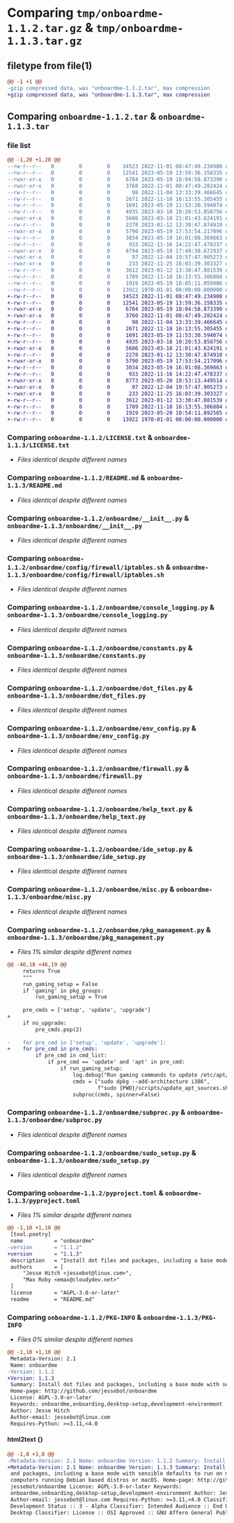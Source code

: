 # Comparing `tmp/onboardme-1.1.2.tar.gz` & `tmp/onboardme-1.1.3.tar.gz`

## filetype from file(1)

```diff
@@ -1 +1 @@
-gzip compressed data, was "onboardme-1.1.2.tar", max compression
+gzip compressed data, was "onboardme-1.1.3.tar", max compression
```

## Comparing `onboardme-1.1.2.tar` & `onboardme-1.1.3.tar`

### file list

```diff
@@ -1,20 +1,20 @@
--rw-r--r--   0        0        0    34523 2022-11-01 08:47:49.234908 onboardme-1.1.2/LICENSE.txt
--rw-r--r--   0        0        0    12541 2023-05-19 13:59:36.158335 onboardme-1.1.2/README.md
--rwxr-xr-x   0        0        0     6784 2023-05-19 18:04:58.873390 onboardme-1.1.2/onboardme/__init__.py
--rwxr-xr-x   0        0        0     3760 2022-11-01 08:47:49.282424 onboardme-1.1.2/onboardme/config/firewall/iptables.sh
--rw-r--r--   0        0        0       98 2022-11-04 13:33:39.466645 onboardme-1.1.2/onboardme/config/firewall/ufw/discord
--rw-r--r--   0        0        0     2671 2022-11-18 16:13:55.305455 onboardme-1.1.2/onboardme/console_logging.py
--rw-r--r--   0        0        0     1691 2023-05-19 11:53:30.594074 onboardme-1.1.2/onboardme/constants.py
--rw-r--r--   0        0        0     4935 2023-03-18 10:20:53.858756 onboardme-1.1.2/onboardme/dot_files.py
--rwxr-xr-x   0        0        0     5606 2023-03-18 21:01:43.624191 onboardme-1.1.2/onboardme/env_config.py
--rw-r--r--   0        0        0     2278 2023-01-12 13:30:47.874910 onboardme-1.1.2/onboardme/firewall.py
--rwxr-xr-x   0        0        0     5790 2023-05-19 17:53:54.217096 onboardme-1.1.2/onboardme/help_text.py
--rw-r--r--   0        0        0     3034 2023-05-19 16:01:08.369863 onboardme-1.1.2/onboardme/ide_setup.py
--rw-r--r--   0        0        0      933 2022-11-16 14:22:47.478337 onboardme-1.1.2/onboardme/misc.py
--rwxr-xr-x   0        0        0     8794 2023-05-19 17:49:38.672937 onboardme-1.1.2/onboardme/pkg_management.py
--rwxr-xr-x   0        0        0       97 2022-12-04 19:57:47.905273 onboardme-1.1.2/onboardme/scripts/get_apt_list.sh
--rwxr-xr-x   0        0        0      233 2022-11-25 16:03:39.303327 onboardme-1.1.2/onboardme/scripts/update_apt_sources.sh
--rw-r--r--   0        0        0     3612 2023-01-12 13:30:47.881539 onboardme-1.1.2/onboardme/subproc.py
--rw-r--r--   0        0        0     1789 2022-11-18 16:13:55.306804 onboardme-1.1.2/onboardme/sudo_setup.py
--rw-r--r--   0        0        0     1919 2023-05-19 18:05:11.059986 onboardme-1.1.2/pyproject.toml
--rw-r--r--   0        0        0    13922 1970-01-01 00:00:00.000000 onboardme-1.1.2/PKG-INFO
+-rw-r--r--   0        0        0    34523 2022-11-01 08:47:49.234908 onboardme-1.1.3/LICENSE.txt
+-rw-r--r--   0        0        0    12541 2023-05-19 13:59:36.158335 onboardme-1.1.3/README.md
+-rwxr-xr-x   0        0        0     6784 2023-05-19 18:04:58.873390 onboardme-1.1.3/onboardme/__init__.py
+-rwxr-xr-x   0        0        0     3760 2022-11-01 08:47:49.282424 onboardme-1.1.3/onboardme/config/firewall/iptables.sh
+-rw-r--r--   0        0        0       98 2022-11-04 13:33:39.466645 onboardme-1.1.3/onboardme/config/firewall/ufw/discord
+-rw-r--r--   0        0        0     2671 2022-11-18 16:13:55.305455 onboardme-1.1.3/onboardme/console_logging.py
+-rw-r--r--   0        0        0     1691 2023-05-19 11:53:30.594074 onboardme-1.1.3/onboardme/constants.py
+-rw-r--r--   0        0        0     4935 2023-03-18 10:20:53.858756 onboardme-1.1.3/onboardme/dot_files.py
+-rwxr-xr-x   0        0        0     5606 2023-03-18 21:01:43.624191 onboardme-1.1.3/onboardme/env_config.py
+-rw-r--r--   0        0        0     2278 2023-01-12 13:30:47.874910 onboardme-1.1.3/onboardme/firewall.py
+-rwxr-xr-x   0        0        0     5790 2023-05-19 17:53:54.217096 onboardme-1.1.3/onboardme/help_text.py
+-rw-r--r--   0        0        0     3034 2023-05-19 16:01:08.369863 onboardme-1.1.3/onboardme/ide_setup.py
+-rw-r--r--   0        0        0      933 2022-11-16 14:22:47.478337 onboardme-1.1.3/onboardme/misc.py
+-rwxr-xr-x   0        0        0     8773 2023-05-20 10:53:13.449514 onboardme-1.1.3/onboardme/pkg_management.py
+-rwxr-xr-x   0        0        0       97 2022-12-04 19:57:47.905273 onboardme-1.1.3/onboardme/scripts/get_apt_list.sh
+-rwxr-xr-x   0        0        0      233 2022-11-25 16:03:39.303327 onboardme-1.1.3/onboardme/scripts/update_apt_sources.sh
+-rw-r--r--   0        0        0     3612 2023-01-12 13:30:47.881539 onboardme-1.1.3/onboardme/subproc.py
+-rw-r--r--   0        0        0     1789 2022-11-18 16:13:55.306804 onboardme-1.1.3/onboardme/sudo_setup.py
+-rw-r--r--   0        0        0     1919 2023-05-20 10:54:11.892565 onboardme-1.1.3/pyproject.toml
+-rw-r--r--   0        0        0    13922 1970-01-01 00:00:00.000000 onboardme-1.1.3/PKG-INFO
```

### Comparing `onboardme-1.1.2/LICENSE.txt` & `onboardme-1.1.3/LICENSE.txt`

 * *Files identical despite different names*

### Comparing `onboardme-1.1.2/README.md` & `onboardme-1.1.3/README.md`

 * *Files identical despite different names*

### Comparing `onboardme-1.1.2/onboardme/__init__.py` & `onboardme-1.1.3/onboardme/__init__.py`

 * *Files identical despite different names*

### Comparing `onboardme-1.1.2/onboardme/config/firewall/iptables.sh` & `onboardme-1.1.3/onboardme/config/firewall/iptables.sh`

 * *Files identical despite different names*

### Comparing `onboardme-1.1.2/onboardme/console_logging.py` & `onboardme-1.1.3/onboardme/console_logging.py`

 * *Files identical despite different names*

### Comparing `onboardme-1.1.2/onboardme/constants.py` & `onboardme-1.1.3/onboardme/constants.py`

 * *Files identical despite different names*

### Comparing `onboardme-1.1.2/onboardme/dot_files.py` & `onboardme-1.1.3/onboardme/dot_files.py`

 * *Files identical despite different names*

### Comparing `onboardme-1.1.2/onboardme/env_config.py` & `onboardme-1.1.3/onboardme/env_config.py`

 * *Files identical despite different names*

### Comparing `onboardme-1.1.2/onboardme/firewall.py` & `onboardme-1.1.3/onboardme/firewall.py`

 * *Files identical despite different names*

### Comparing `onboardme-1.1.2/onboardme/help_text.py` & `onboardme-1.1.3/onboardme/help_text.py`

 * *Files identical despite different names*

### Comparing `onboardme-1.1.2/onboardme/ide_setup.py` & `onboardme-1.1.3/onboardme/ide_setup.py`

 * *Files identical despite different names*

### Comparing `onboardme-1.1.2/onboardme/misc.py` & `onboardme-1.1.3/onboardme/misc.py`

 * *Files identical despite different names*

### Comparing `onboardme-1.1.2/onboardme/pkg_management.py` & `onboardme-1.1.3/onboardme/pkg_management.py`

 * *Files 1% similar despite different names*

```diff
@@ -46,18 +46,19 @@
     returns True
     """
     run_gaming_setup = False
     if 'gaming' in pkg_groups:
         run_gaming_setup = True
 
     pre_cmds = ['setup', 'update', 'upgrade']
+
     if no_upgrade:
         pre_cmds.pop(2)
 
-    for pre_cmd in ['setup', 'update', 'upgrade']:
+    for pre_cmd in pre_cmds:
         if pre_cmd in cmd_list:
             if pre_cmd == 'update' and 'apt' in pre_cmd:
                 if run_gaming_setup:
                     log.debug("Run gaming commands to update /etc/apt/sources")
                     cmds = ["sudo dpkg --add-architecture i386",
                             f"sudo {PWD}/scripts/update_apt_sources.sh"]
                     subproc(cmds, spinner=False)
```

### Comparing `onboardme-1.1.2/onboardme/subproc.py` & `onboardme-1.1.3/onboardme/subproc.py`

 * *Files identical despite different names*

### Comparing `onboardme-1.1.2/onboardme/sudo_setup.py` & `onboardme-1.1.3/onboardme/sudo_setup.py`

 * *Files identical despite different names*

### Comparing `onboardme-1.1.2/pyproject.toml` & `onboardme-1.1.3/pyproject.toml`

 * *Files 1% similar despite different names*

```diff
@@ -1,10 +1,10 @@
 [tool.poetry]
 name          = "onboardme"
-version       = "1.1.2"
+version       = "1.1.3"
 description   = "Install dot files and packages, including a base mode with sensible defaults to run on most computers running Debian based distros or macOS."
 authors       = [
     "Jesse Hitch <jessebot@linux.com>",
     "Max Roby <emax@cloudydev.net>"
 ]
 license       = "AGPL-3.0-or-later"
 readme        = "README.md"
```

### Comparing `onboardme-1.1.2/PKG-INFO` & `onboardme-1.1.3/PKG-INFO`

 * *Files 0% similar despite different names*

```diff
@@ -1,10 +1,10 @@
 Metadata-Version: 2.1
 Name: onboardme
-Version: 1.1.2
+Version: 1.1.3
 Summary: Install dot files and packages, including a base mode with sensible defaults to run on most computers running Debian based distros or macOS.
 Home-page: http://github.com/jessebot/onboardme
 License: AGPL-3.0-or-later
 Keywords: onboardme,onboarding,desktop-setup,development-environment
 Author: Jesse Hitch
 Author-email: jessebot@linux.com
 Requires-Python: >=3.11,<4.0
```

#### html2text {}

```diff
@@ -1,8 +1,8 @@
-Metadata-Version: 2.1 Name: onboardme Version: 1.1.2 Summary: Install dot files
+Metadata-Version: 2.1 Name: onboardme Version: 1.1.3 Summary: Install dot files
 and packages, including a base mode with sensible defaults to run on most
 computers running Debian based distros or macOS. Home-page: http://github.com/
 jessebot/onboardme License: AGPL-3.0-or-later Keywords:
 onboardme,onboarding,desktop-setup,development-environment Author: Jesse Hitch
 Author-email: jessebot@linux.com Requires-Python: >=3.11,<4.0 Classifier:
 Development Status :: 3 - Alpha Classifier: Intended Audience :: End Users/
 Desktop Classifier: License :: OSI Approved :: GNU Affero General Public
```

